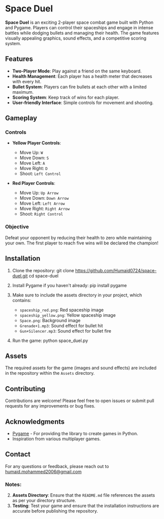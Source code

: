 # Space Duel

**Space Duel** is an exciting 2-player space combat game built with Python and Pygame. Players can control their spaceships and engage in intense battles while dodging bullets and managing their health. The game features visually appealing graphics, sound effects, and a competitive scoring system.

## Features

- **Two-Player Mode**: Play against a friend on the same keyboard.
- **Health Management**: Each player has a health meter that decreases with every hit.
- **Bullet System**: Players can fire bullets at each other with a limited maximum.
- **Scoring System**: Keep track of wins for each player.
- **User-friendly Interface**: Simple controls for movement and shooting.

## Gameplay

### Controls

- **Yellow Player Controls**:
  - Move Up: `W`
  - Move Down: `S`
  - Move Left: `A`
  - Move Right: `D`
  - Shoot: `Left Control`

- **Red Player Controls**:
  - Move Up: `Up Arrow`
  - Move Down: `Down Arrow`
  - Move Left: `Left Arrow`
  - Move Right: `Right Arrow`
  - Shoot: `Right Control`

### Objective

Defeat your opponent by reducing their health to zero while maintaining your own. The first player to reach five wins will be declared the champion!

## Installation

1. Clone the repository:
   git clone https://github.com/Humaid0724/space-duel.git
   cd space-duel

2. Install Pygame if you haven't already:
   pip install pygame

3. Make sure to include the assets directory in your project, which contains:
   - `spaceship_red.png`: Red spaceship image
   - `spaceship_yellow.png`: Yellow spaceship image
   - `Space.png`: Background image
   - `Grenade+1.mp3`: Sound effect for bullet hit
   - `Gun+Silencer.mp3`: Sound effect for bullet fire

4. Run the game:
   python space_duel.py

## Assets

The required assets for the game (images and sound effects) are included in the repository within the `Assets` directory.

## Contributing

Contributions are welcome! Please feel free to open issues or submit pull requests for any improvements or bug fixes.

## Acknowledgments

- [Pygame](https://www.pygame.org/) - For providing the library to create games in Python.
- Inspiration from various multiplayer games.

## Contact
For any questions or feedback, please reach out to humaid.mohammed2006@gmail.com


### Notes:

2. **Assets Directory**: Ensure that the `README.md` file references the assets as per your directory structure.
3. **Testing**: Test your game and ensure that the installation instructions are accurate before publishing the repository.
